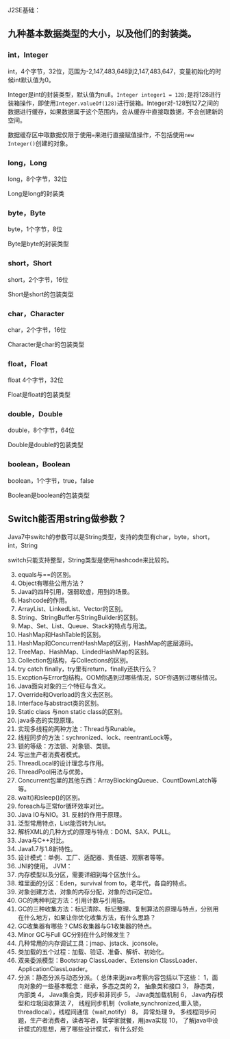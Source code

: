 J2SE基础：
## 九种基本数据类型的大小，以及他们的封装类。
### int，Integer
int，4个字节，32位，范围为-2,147,483,648到2,147,483,647，变量初始化的时候int默认值为0。

Integer是int的封装类型，默认值为null。`Integer integer1 = 128;`是将128进行装箱操作，即使用`Integer.valueOf(128)`进行装箱。Integer对-128到127之间的数据进行缓存，如果数据属于这个范围内，会从缓存中直接取数据，不会创建新的空间。

数据缓存区中取数据仅限于使用`=`来进行直接赋值操作，不包括使用`new Integer()`创建的对象。


### long，Long
long，8个字节，32位

Long是long的封装类

### byte，Byte
byte，1个字节，8位

Byte是byte的封装类型

### short，Short
short，2个字节，16位

Short是short的包装类型

### char，Character
char，2个字节，16位

Character是char的包装类型
### float，Float
float 4个字节，32位

Float是float的包装类型

### double，Double
double，8个字节，64位

Double是double的包装类型

### boolean，Boolean
boolean，1个字节，true，false

Boolean是boolean的包装类型


## Switch能否用string做参数？
Java7中switch的参数可以是String类型，支持的类型有char，byte，short，int，String

switch只能支持整型，String类型是使用hashcode来比较的。

3. equals与==的区别。
4. Object有哪些公用方法？
5. Java的四种引用，强弱软虚，用到的场景。
6. Hashcode的作用。
7. ArrayList、LinkedList、Vector的区别。
8. String、StringBuffer与StringBuilder的区别。
9. Map、Set、List、Queue、Stack的特点与用法。
10. HashMap和HashTable的区别。
11. HashMap和ConcurrentHashMap的区别，HashMap的底层源码。
12. TreeMap、HashMap、LindedHashMap的区别。
13. Collection包结构，与Collections的区别。
14. try catch finally，try里有return，finally还执行么？
15. Excption与Error包结构。OOM你遇到过哪些情况，SOF你遇到过哪些情况。
16. Java面向对象的三个特征与含义。
17. Override和Overload的含义去区别。
18. Interface与abstract类的区别。
19. Static class 与non static class的区别。
20. java多态的实现原理。
21. 实现多线程的两种方法：Thread与Runable。
22. 线程同步的方法：sychronized、lock、reentrantLock等。
23. 锁的等级：方法锁、对象锁、类锁。
24. 写出生产者消费者模式。
25. ThreadLocal的设计理念与作用。
26. ThreadPool用法与优势。
27. Concurrent包里的其他东西：ArrayBlockingQueue、CountDownLatch等等。
28. wait()和sleep()的区别。
29. foreach与正常for循环效率对比。
30. Java IO与NIO。31. 反射的作用于原理。
32. 泛型常用特点，List<String>能否转为List<Object>。
33. 解析XML的几种方式的原理与特点：DOM、SAX、PULL。
34. Java与C++对比。
35. Java1.7与1.8新特性。
36. 设计模式：单例、工厂、适配器、责任链、观察者等等。
37. JNI的使用。
JVM：
1. 内存模型以及分区，需要详细到每个区放什么。
2. 堆里面的分区：Eden，survival from to，老年代，各自的特点。
3. 对象创建方法，对象的内存分配，对象的访问定位。
4. GC的两种判定方法：引用计数与引用链。
5. GC的三种收集方法：标记清除、标记整理、复制算法的原理与特点，分别用在什么地方，如果让你优化收集方法，有什么思路？
6. GC收集器有哪些？CMS收集器与G1收集器的特点。
7. Minor GC与Full GC分别在什么时候发生？
8. 几种常用的内存调试工具：jmap、jstack、jconsole。
9. 类加载的五个过程：加载、验证、准备、解析、初始化。
10. 双亲委派模型：Bootstrap ClassLoader、Extension ClassLoader、ApplicationClassLoader。
11. 分派：静态分派与动态分派。（
总体来说java考察内容包括以下这些：
1，面向对象的一些基本概念：继承，多态之类的
2， 抽象类和接口
3， 静态类，内部类
4， Java集合类，同步和非同步
5， Java类加载机制
6， Java内存模型和垃圾回收算法
7， 线程同步机制（voliate,synchronized,重入锁，threadlocal），线程间通信（wait,notify）
8， 异常处理
9， 多线程同步问题，生产者消费者，读者写者，哲学家就餐，用java实现
10， 了解java中设计模式的思想，用了哪些设计模式，有什么好处

